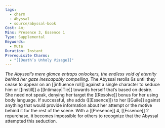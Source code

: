 ```yaml
---
tags:
  - charm
  - Abyssal
  - source/abyssal-book
Cost: 4m; 
Mins: Presence 3, Essence 1
Type: Supplemental
Keywords:
  - Mute
Duration: Instant
Prerequisite Charms:
  - "[[Death’s Unholy Visage]]"
---
```

*The Abyssal’s mere glance entraps onlookers, the endless void of eternity behind her gaze inescapably compelling.*
The Abyssal rerolls 6s until they cease to appear on an [[influence roll]] against a single character to seduce him or [[instill]] a [[Intimacy|Tie]] towards herself that’s based on desire. She need not speak, denying her target the [[Resolve]] bonus for her using body language. If successful, she adds ([[Essence]]) to her [[Guile]] against anything that would provide information about her attempt or the motive behind it for the rest of the scene.
With a [[Presence]] 4, [[Essence]] 2 repurchase, it becomes impossible for others to recognize that the Abyssal attempted this seduction.